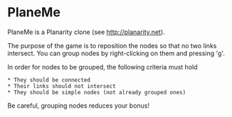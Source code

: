 PlaneMe
===========

PlaneMe is a Planarity clone (see <http://planarity.net>).

The purpose of the game is to reposition the nodes so that
no two links intersect. You can group nodes by right-clicking
on them and pressing 'g'.

In order for nodes to be grouped, the following criteria must hold

	* They should be connected
	* Their links should not intersect
	* They should be simple nodes (not already grouped ones)

Be careful, grouping nodes reduces your bonus!
